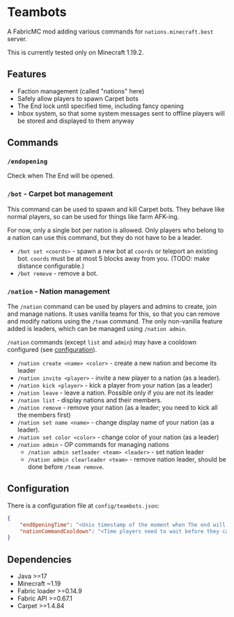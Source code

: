 # Teambots

A FabricMC mod adding various commands for `nations.minecraft.best` server.

This is currently tested only on Minecraft 1.19.2.

## Features

- Faction management (called "nations" here)
- Safely allow players to spawn Carpet bots
- The End lock until specified time, including fancy opening
- Inbox system, so that some system messages sent to offline players will be stored and displayed to them anyway

## Commands

### `/endopening`

Check when The End will be opened.

### `/bot` - Carpet bot management

This command can be used to spawn and kill Carpet bots. They behave like normal players, so can be used for things like
farm AFK-ing.

For now, only a single bot per nation is allowed. Only players who belong to a nation can use this command, but they do
not have to be a leader.

-   `/bot set <coords>` - spawn a new bot at `coords` or teleport an existing bot. `coords` must be at most 5 blocks away from you. (TODO: make distance configurable.)
-   `/bot remove` - remove a bot.

### `/nation` - Nation management

The `/nation` command can be used by players and admins to create, join and manage nations. It uses vanilla teams for
this, so that you can remove and modify nations using the `/team` command. The only non-vanilla feature added is
leaders, which can be managed using `/nation admin`.

`/nation` commands (except `list` and `admin`) may have a cooldown configured (see [configuration](#configuration)).

-   `/nation create <name> <color>` - create a new nation and become its leader
-   `/nation invite <player>` - invite a new player to a nation (as a leader).
-   `/nation kick <player>` - kick a player from your nation (as a leader)
-   `/nation leave` - leave a nation. Possible only if you are not its leader
-   `/nation list` - display nations and their members.
-   `/nation remove` - remove your nation (as a leader; you need to kick all the members first)
-   `/nation set name <name>` - change display name of your nation (as a leader).
-   `/nation set color <color>` - change color of your nation (as a leader)
-   `/nation admin` - OP commands for managing nations
    -   `/nation admin setleader <team> <leader>` - set nation leader
    -   `/nation admin clearleader <team>` - remove nation leader, should be done before `/team remove`.

## Configuration

There is a configuration file at `config/teambots.json`:

```json
{
    "endOpeningTime": "<Unix timestamp of the moment when The end will be opened for players. Default 0 - always opened>",
    "nationCommandCooldown": "<Time players need to wait before they can use /nation command again>"
}
```

## Dependencies

-   Java >=17
-   Minecraft ~1.19
-   Fabric loader >=0.14.9
-   Fabric API >=0.67.1
-   Carpet >=1.4.84

